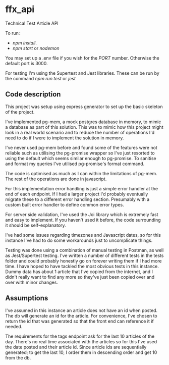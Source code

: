 # ffx_api
Technical Test Article API

To run: 
- *npm install*. 
- *npm start* or *nodemon*

You may set up a .env file if you wish for the *PORT* number. Otherwise the default port is 3000. 

For testing I'm using the Supertest and Jest libraries. These can be run by the command *npm run test* or *jest*

## Code description
This project was setup using express generator to set up the basic skeleton of the project. 

I've implemented pg-mem, a mock postgres database in memory, to mimic a database as part of this solution. 
This was to mimic how this project might look in a real world scenario and to reduce the number of operations I'd need to do if I were to implement the solution in memory. 

I've never used pg-mem before and found some of the features were not reliable such as utilising the pg-promise wrapper so I've just resorted to using the default which seems similar enough to pg-promise. To sanitise and format my queries I've utilised pg-promise's format command. 

The code is optimised as much as I can within the limitations of pg-mem. The rest of the operations are done in javascript. 

For this implementation error handling is just a simple error handler at the end of each endpoint. If I had a larger project I'd probably eventually migrate these to a different error handling section. Presumably with a custom built error handler to define common error types. 

For server side validation, I've used the Joi library which is extremely fast and easy to implement. If you haven't used it before, the code surrounding it should be self-explanatory. 

I've had some issues regarding timezones and Javascript dates, so for this instance I've had to do some workarounds just to uncomplicate things. 

Testing was done using a combination of manual testing in Postman, as well as Jest/Supertest testing. I've written a number of different tests in the tests folder and could probably honestly go on forever writing them if I had more time. I have hoped to have tackled the most obvious tests in this instance. Dummy data has about 1 article that I've copied from the internet, and I didn't really want to find any more so they've just been copied over and over with minor changes. 

## Assumptions

I've assumed in this instance an article does not have an id when posted. The db will generate an id for the article. For convenience, I've chosen to return the id that was generated so that the front end can reference it if needed. 

The requirements for the tags endpoint ask for the last 10 articles of the day. There's no real time associated with the articles so for this I've used the date posted and their article id. Since article ids are sequentially generated; to get the last 10, I order them in descending order and get 10 from the db. 
